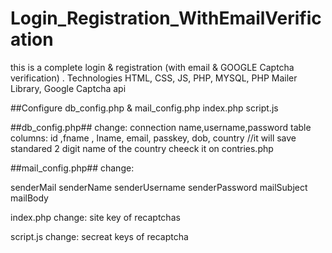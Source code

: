# Login_Registration_WithEmailVerification
this is a complete login &amp; registration (with email &amp; GOOGLE Captcha verification) . Technologies HTML, CSS, JS, PHP, MYSQL, PHP Mailer Library, Google Captcha api


##Configure db_config.php & mail_config.php index.php script.js

##db_config.php##
change:
connection name,username,password
table columns:
id ,fname , lname, email, passkey, dob, country
//it will save standared 2 digit name of the country cheeck it on contries.php


##mail_config.php##
change:

senderMail
senderName
senderUsername
senderPassword
mailSubject
mailBody

index.php
change:
site key of recaptchas

script.js
change: 
secreat keys of recaptcha


